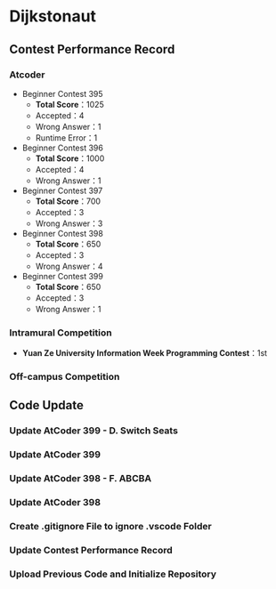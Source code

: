 # Dijkstonaut

## Contest Performance Record

### Atcoder

* Beginner Contest 395
    * **Total Score**：1025
    * Accepted：4
    * Wrong Answer：1
    * Runtime Error：1
* Beginner Contest 396
    * **Total Score**：1000
    * Accepted：4
    * Wrong Answer：1
* Beginner Contest 397
    * **Total Score**：700
    * Accepted：3
    * Wrong Answer：3
* Beginner Contest 398
    * **Total Score**：650
    * Accepted：3
    * Wrong Answer：4
* Beginner Contest 399
    * **Total Score**：650
    * Accepted：3
    * Wrong Answer：1

### Intramural Competition

* **Yuan Ze University Information Week Programming Contest**：1st

### Off-campus Competition

## Code Update

### Update AtCoder 399 - D. Switch Seats

### Update AtCoder 399

### Update AtCoder 398 - F. ABCBA

### Update AtCoder 398

### Create .gitignore File to ignore .vscode Folder

### Update Contest Performance Record

### Upload Previous Code and Initialize Repository